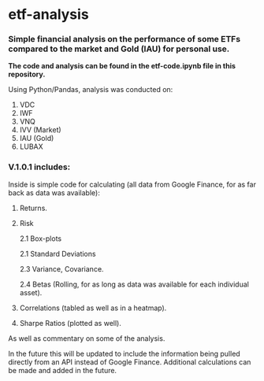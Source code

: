 # **etf-analysis**

### Simple financial analysis on the performance of some ETFs compared to the market and Gold (IAU) for personal use. 

**The code and analysis can be found in the etf-code.ipynb file in this repository.**

Using Python/Pandas, analysis was conducted on:
 1. VDC
 2. IWF
 3. VNQ
 4. IVV (Market)
 5. IAU (Gold)
 6. LUBAX
 
### V.1.0.1 includes:
Inside is simple code for calculating (all data from Google Finance, for as far back as data was available): 
 1. Returns.
 2. Risk
     
    2.1 Box-plots
    
    2.1 Standard Deviations
    
    2.3 Variance, Covariance.
    
    2.4 Betas (Rolling, for as long as data was available for each individual asset).
 3. Correlations (tabled as well as in a heatmap).
 4. Sharpe Ratios (plotted as well).
 
 As well as commentary on some of the analysis.
 
 In the future this will be updated to include the information being pulled directly from an API instead of Google Finance. Additional calculations can be made and added in the future.
